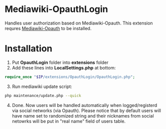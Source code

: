 # Mediawiki-OpauthLogin
Handles user authorization based on Mediawiki-Opauth. This extension requres [Mediawiki-Opauth](https://github.com/vedmaka/Mediawiki-Opauth) to be installed.

# Installation

1. Put **OpauthLogin** folder into **extensions** folder
2. Add these lines into **LocalSettings.php** at bottom:
```php
require_once "$IP/extensions/OpauthLogin/OpauthLogin.php";
```
3. Run mediawiki update script:
```bash
php maintenance/update.php --quick
```
4. Done. Now users will be handled automatically when logged/registerd via social networks (via Opauth). 
Please notice that by default users will have name set to randomized string and their nicknames from social netowrks will be put in "real name" field of users table.
